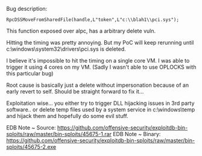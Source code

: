 Bug description:

`RpcDSSMoveFromSharedFile(handle,L"token",L"c:\\blah1\\pci.sys");`

This function exposed over alpc, has a arbitrary delete vuln. 

Hitting the timing was pretty annoying. But my PoC will keep rerunning until c:\windows\system32\drivers\pci.sys is deleted.

I believe it's impossible to hit the timing on a single core VM. I was able to trigger it using 4 cores on my VM. (Sadly I wasn't able to use OPLOCKS with this particular bug)

Root cause is basically just a delete without impersonation because of an early revert to self. Should be straight forward to fix it...

Exploitation wise... you either try to trigger DLL hijacking issues in 3rd party software.. or delete temp files used by a system service in c:\windows\temp and hijack them and hopefully do some evil stuff.


EDB Note ~ Source: https://github.com/offensive-security/exploitdb-bin-sploits/raw/master/bin-sploits/45675-1.rar
EDB Note ~ Binary: https://github.com/offensive-security/exploitdb-bin-sploits/raw/master/bin-sploits/45675-2.exe